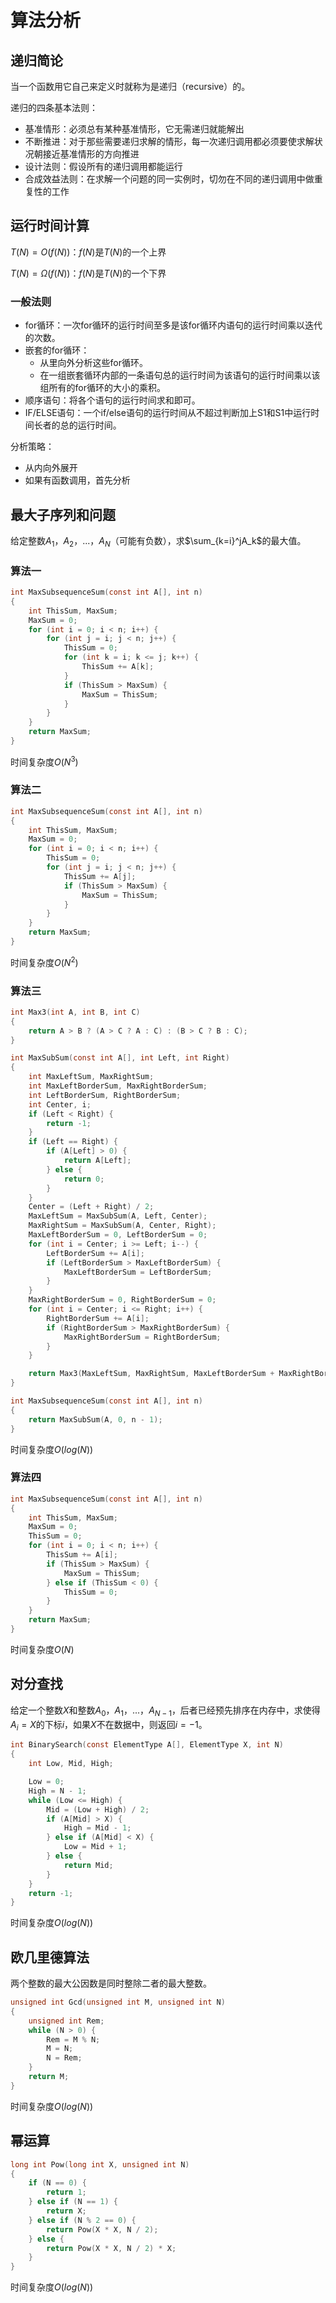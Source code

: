 # 算法分析

## 递归简论

当一个函数用它自己来定义时就称为是递归（recursive）的。

递归的四条基本法则：
- 基准情形：必须总有某种基准情形，它无需递归就能解出
- 不断推进：对于那些需要递归求解的情形，每一次递归调用都必须要使求解状况朝接近基准情形的方向推进
- 设计法则：假设所有的递归调用都能运行
- 合成效益法则：在求解一个问题的同一实例时，切勿在不同的递归调用中做重复性的工作

## 运行时间计算

$T(N)=O(f(N))$：$f(N)$是$T(N)$的一个上界

$T(N)=\Omega(f(N))$：$f(N)$是$T(N)$的一个下界

### 一般法则
- for循环：一次for循环的运行时间至多是该for循环内语句的运行时间乘以迭代的次数。
- 嵌套的for循环：
    + 从里向外分析这些for循环。
    + 在一组嵌套循环内部的一条语句总的运行时间为该语句的运行时间乘以该组所有的for循环的大小的乘积。
- 顺序语句：将各个语句的运行时间求和即可。
- IF/ELSE语句：一个if/else语句的运行时间从不超过判断加上S1和S1中运行时间长者的总的运行时间。

分析策略：
- 从内向外展开
- 如果有函数调用，首先分析

## 最大子序列和问题
给定整数$A_1，A_2，...，A_N$（可能有负数），求$\sum_{k=i}^jA_k$的最大值。

### 算法一
```C
int MaxSubsequenceSum(const int A[], int n)
{
    int ThisSum, MaxSum;
    MaxSum = 0;
    for (int i = 0; i < n; i++) { 
        for (int j = i; j < n; j++) {
            ThisSum = 0;
            for (int k = i; k <= j; k++) {
                ThisSum += A[k];
            }
            if (ThisSum > MaxSum) {
                MaxSum = ThisSum;
            }
        }
    }
    return MaxSum;
}
```
时间复杂度$O(N^3)$

### 算法二
```C
int MaxSubsequenceSum(const int A[], int n)
{
    int ThisSum, MaxSum;
    MaxSum = 0;
    for (int i = 0; i < n; i++) { 
        ThisSum = 0;
        for (int j = i; j < n; j++) {
            ThisSum += A[j];
            if (ThisSum > MaxSum) {
                MaxSum = ThisSum;
            }
        }
    }
    return MaxSum;
}
```
时间复杂度$O(N^2)$

### 算法三
```C
int Max3(int A, int B, int C)
{
    return A > B ? (A > C ? A : C) : (B > C ? B : C);
}

int MaxSubSum(const int A[], int Left, int Right)
{
    int MaxLeftSum, MaxRightSum;
    int MaxLeftBorderSum, MaxRightBorderSum;
    int LeftBorderSum, RightBorderSum;
    int Center, i;
    if (Left < Right) {
        return -1;
    }
    if (Left == Right) {
        if (A[Left] > 0) {
            return A[Left];
        } else {
            return 0;
        }
    }
    Center = (Left + Right) / 2;
    MaxLeftSum = MaxSubSum(A, Left, Center);
    MaxRightSum = MaxSubSum(A, Center, Right);
    MaxLeftBorderSum = 0, LeftBorderSum = 0;
    for (int i = Center; i >= Left; i--) {
        LeftBorderSum += A[i];
        if (LeftBorderSum > MaxLeftBorderSum) {
            MaxLeftBorderSum = LeftBorderSum;
        }
    }
    MaxRightBorderSum = 0, RightBorderSum = 0;
    for (int i = Center; i <= Right; i++) {
        RightBorderSum += A[i];
        if (RightBorderSum > MaxRightBorderSum) {
            MaxRightBorderSum = RightBorderSum;
        }
    }

    return Max3(MaxLeftSum, MaxRightSum, MaxLeftBorderSum + MaxRightBorderSum)；
}

int MaxSubsequenceSum(const int A[], int n)
{
    return MaxSubSum(A, 0, n - 1);
}

```
时间复杂度$O(log(N))$

### 算法四
```C
int MaxSubsequenceSum(const int A[], int n)
{
    int ThisSum, MaxSum;
    MaxSum = 0;
    ThisSum = 0;
    for (int i = 0; i < n; i++) { 
        ThisSum += A[i];
        if (ThisSum > MaxSum) {
            MaxSum = ThisSum;
        } else if (ThisSum < 0) {
            ThisSum = 0;
        }
    }
    return MaxSum;
}
```
时间复杂度$O(N)$

## 对分查找
给定一个整数$X$和整数$A_0，A_1，...，A_{N-1}$，后者已经预先排序在内存中，求使得$A_i=X$的下标$i$，如果$X$不在数据中，则返回$i=-1$。
```C
int BinarySearch(const ElementType A[], ElementType X, int N)
{
    int Low, Mid, High;

    Low = 0;
    High = N - 1;
    while (Low <= High) {
        Mid = (Low + High) / 2;
        if (A[Mid] > X) {
            High = Mid - 1;
        } else if (A[Mid] < X) {
            Low = Mid + 1;
        } else {
            return Mid;
        }
    }
    return -1;
}
```
时间复杂度$O(log(N))$

## 欧几里德算法
两个整数的最大公因数是同时整除二者的最大整数。
```C
unsigned int Gcd(unsigned int M, unsigned int N)
{
    unsigned int Rem;
    while (N > 0) {
        Rem = M % N;
        M = N;
        N = Rem;
    }
    return M;
}
```
时间复杂度$O(log(N))$

## 幂运算
```C
long int Pow(long int X, unsigned int N)
{
    if (N == 0) {
        return 1;
    } else if (N == 1) {
        return X;
    } else if (N % 2 == 0) {
        return Pow(X * X, N / 2);
    } else {
        return Pow(X * X, N / 2) * X;
    }
}
```
时间复杂度$O(log(N))$
